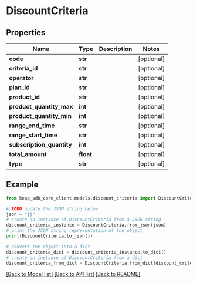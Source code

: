 # DiscountCriteria


## Properties

Name | Type | Description | Notes
------------ | ------------- | ------------- | -------------
**code** | **str** |  | [optional] 
**criteria_id** | **str** |  | [optional] 
**operator** | **str** |  | [optional] 
**plan_id** | **str** |  | [optional] 
**product_id** | **str** |  | [optional] 
**product_quantity_max** | **int** |  | [optional] 
**product_quantity_min** | **int** |  | [optional] 
**range_end_time** | **str** |  | [optional] 
**range_start_time** | **str** |  | [optional] 
**subscription_quantity** | **int** |  | [optional] 
**total_amount** | **float** |  | [optional] 
**type** | **str** |  | [optional] 

## Example

```python
from keap_sdk_core_client.models.discount_criteria import DiscountCriteria

# TODO update the JSON string below
json = "{}"
# create an instance of DiscountCriteria from a JSON string
discount_criteria_instance = DiscountCriteria.from_json(json)
# print the JSON string representation of the object
print(DiscountCriteria.to_json())

# convert the object into a dict
discount_criteria_dict = discount_criteria_instance.to_dict()
# create an instance of DiscountCriteria from a dict
discount_criteria_from_dict = DiscountCriteria.from_dict(discount_criteria_dict)
```
[[Back to Model list]](../README.md#documentation-for-models) [[Back to API list]](../README.md#documentation-for-api-endpoints) [[Back to README]](../README.md)


